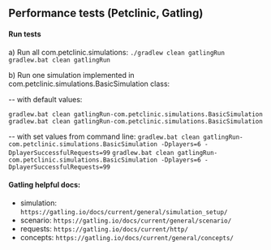 ## Performance tests (Petclinic, Gatling)

#### Run tests
a) Run all com.petclinic.simulations:
``./gradlew clean gatlingRun``
``gradlew.bat clean gatlingRun``

b) Run one simulation implemented in com.petclinic.simulations.BasicSimulation class:
  
-- with default values:

`gradlew.bat clean gatlingRun-com.petclinic.simulations.BasicSimulation`
`gradlew.bat clean gatlingRun-com.petclinic.simulations.BasicSimulation`

-- with set values from command line:
`gradlew.bat clean gatlingRun-com.petclinic.simulations.BasicSimulation -Dplayers=6 -DplayerSuccessfulRequests=99`
`gradlew.bat clean gatlingRun-com.petclinic.simulations.BasicSimulation -Dplayers=6 -DplayerSuccessfulRequests=99`

#### Gatling helpful docs:
- simulation: `https://gatling.io/docs/current/general/simulation_setup/`
- scenario: `https://gatling.io/docs/current/general/scenario/`
- requests: `https://gatling.io/docs/current/http/`
- concepts: `https://gatling.io/docs/current/general/concepts/`
